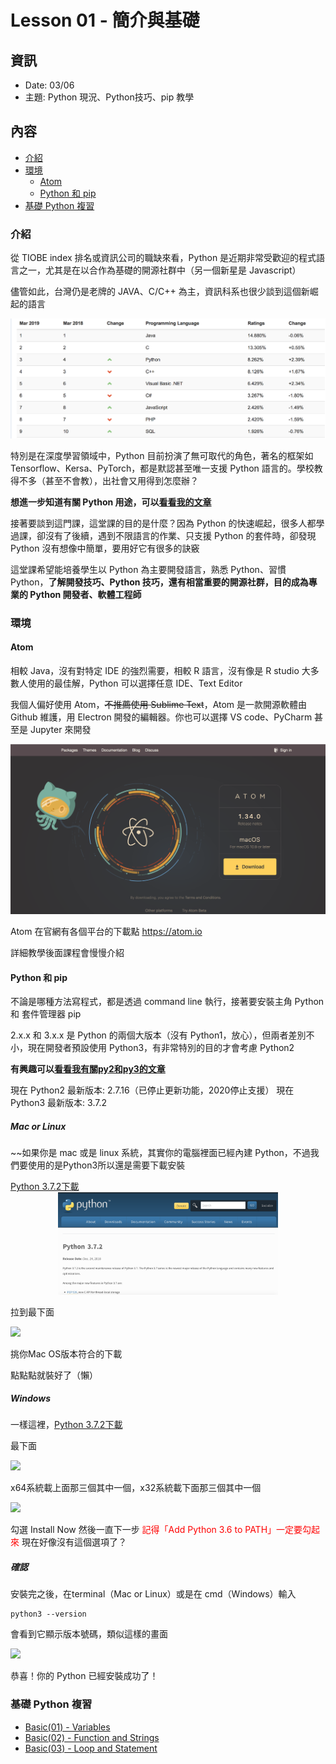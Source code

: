# Lesson 01 - 簡介與基礎

## 資訊

- Date: 03/06
- 主題: Python 現況、Python技巧、pip 教學

## 內容

<!-- TOC -->

- [介紹](#%E4%BB%8B%E7%B4%B9)
- [環境](#%E7%92%B0%E5%A2%83)
	- [Atom](#atom)
	- [Python 和 pip](#python-%E5%92%8C-pip)
- [基礎 Python 複習](#%E5%9F%BA%E7%A4%8E-python-%E8%A4%87%E7%BF%92)

<!-- /TOC -->


### 介紹

從 TIOBE index 排名或資訊公司的職缺來看，Python 是近期非常受歡迎的程式語言之一，尤其是在以合作為基礎的開源社群中（另一個新星是 Javascript）

儘管如此，台灣仍是老牌的 JAVA、C/C++ 為主，資訊科系也很少談到這個新崛起的語言

![2019_03_tiobe_index](/images/2019_03_tiobe_index.png)

特別是在深度學習領域中，Python 目前扮演了無可取代的角色，著名的框架如 Tensorflow、Kersa、PyTorch，都是默認甚至唯一支援 Python 語言的。學校教得不多（甚至不會教），出社會又用得到怎麼辦？

**想進一步知道有關 Python 用途，可以[看看我的文章](https://www.smalldragon.tw/python37-0-5-locate/)**

接著要談到這門課，這堂課的目的是什麼？因為 Python 的快速崛起，很多人都學過課，卻沒有了後續，遇到不限語言的作業、只支援 Python 的套件時，卻發現 Python 沒有想像中簡單，要用好它有很多的訣竅

這堂課希望能培養學生以 Python 為主要開發語言，熟悉 Python、習慣 Python，**了解開發技巧、Python 技巧，還有相當重要的開源社群，目的成為專業的 Python 開發者、軟體工程師**


### 環境

#### Atom

相較 Java，沒有對特定 IDE 的強烈需要，相較 R 語言，沒有像是 R studio 大多數人使用的最佳解，Python 可以選擇任意 IDE、Text Editor

我個人偏好使用 Atom，~~不推薦使用 Sublime Text~~，Atom 是一款開源軟體由 Github 維護，用 Electron 開發的編輯器。你也可以選擇 VS code、PyCharm 甚至是 Jupyter 來開發

![Atom Offical Website](/images/atom_offical.png)

Atom 在官網有各個平台的下載點
https://atom.io

詳細教學後面課程會慢慢介紹

#### Python 和 pip

不論是哪種方法寫程式，都是透過 command line 執行，接著要安裝主角 Python 和 套件管理器 pip

2.x.x 和 3.x.x 是 Python 的兩個大版本（沒有 Python1，放心），但兩者差別不小，現在開發者預設使用 Python3，有非常特別的目的才會考慮 Python2

**有興趣可以[看看我有關py2和py3的文章](https://www.smalldragon.tw/python37-0-intro/)**

現在 Python2 最新版本: 2.7.16（已停止更新功能，2020停止支援）
現在 Python3 最新版本: 3.7.2

##### Mac or Linux
~~如果你是 mac 或是 linux 系統，其實你的電腦裡面已經內建 Python，不過我們要使用的是Python3所以還是需要下載安裝

[Python 3.7.2下載](https://www.python.org/downloads/release/python-372/)
<img src="/images/Python3.7.2_download.png" style="width:70%;margin: 0 15%;">

拉到最下面

![](https://i.imgur.com/RGChKbT.png)

挑你Mac OS版本符合的下載

點點點就裝好了（懶）

##### Windows
一樣這裡，[Python 3.7.2下載](https://www.python.org/downloads/release/python-372/)

最下面

![](https://i.imgur.com/eaosboF.png)

x64系統載上面那三個其中一個，x32系統載下面那三個其中一個

![](https://i.imgur.com/TwdiIBV.png)

勾選 Install Now 然後一直下一步
<font color="red">記得「Add Python 3.6 to PATH」一定要勾起來</font>
現在好像沒有這個選項了？

##### 確認

安裝完之後，在terminal（Mac or Linux）或是在 cmd（Windows）輸入

```shell
python3 --version
```
會看到它顯示版本號碼，類似這樣的畫面

![](https://i.imgur.com/g1wlSnS.png)


恭喜！你的 Python 已經安裝成功了！

### 基礎 Python 複習

- [Basic(01) - Variables](basic_01.py)
- [Basic(02) - Function and Strings](basic_02.py)
- [Basic(03) - Loop and Statement](basic_03.py)
